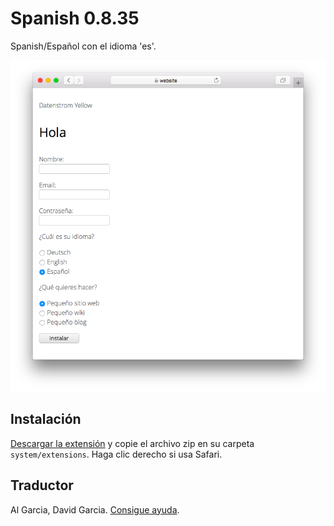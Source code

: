 # Spanish 0.8.35

Spanish/Español con el idioma 'es'.

<p align="center"><img src="spanish-screenshot.png?raw=true" alt="Screenshot"></p>

## Instalación

[Descargar la extensión](https://github.com/datenstrom/yellow-extensions/raw/main/downloads/spanish.zip) y copie el archivo zip en su carpeta `system/extensions`. Haga clic derecho si usa Safari.

## Traductor

Al Garcia, David Garcia. [Consigue ayuda](https://datenstrom.se/yellow/help/).
